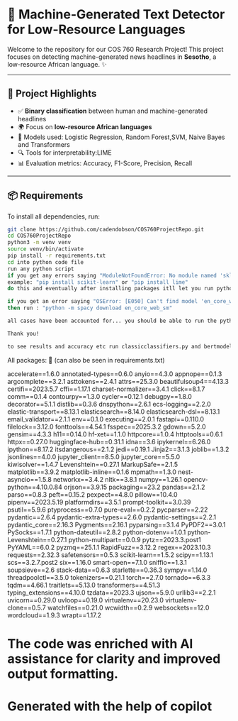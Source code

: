 # 🧠 Machine-Generated Text Detector for Low-Resource Languages

Welcome to the repository for our COS 760 Research Project! This project focuses on detecting machine-generated news headlines in **Sesotho**, a low-resource African language. ✨

---

## 🚀 Project Highlights

- ✅ **Binary classification** between human and machine-generated headlines
- 🌍 Focus on **low-resource African languages**
- 🤖 Models used: Logistic Regression, Random Forest,SVM, Naive Bayes and Transformers
- 🔍 Tools for interpretability:LIME
- 📊 Evaluation metrics: Accuracy, F1-Score, Precision, Recall

---

## 📦 Requirements

To install all dependencies, run:

```bash
git clone https://github.com/cadendobson/COS760ProjectRepo.git
cd COS760ProjectRepo
python3 -m venv venv
source venv/bin/activate
pip install -r requirements.txt
cd into python code file
run any python script
if you get any errors saying "ModuleNotFoundError: No module named 'sklearn'" or "ModuleNotFoundError: No module named 'lime'" for example... just type pip install <module>
example: "pip install scikit-learn" or "pip install lime"
do this and eventually after installing packages itll let you run python files.

if you get an error saying "OSError: [E050] Can't find model 'en_core_web_sm'. It doesn't seem to be a Python package or a valid path to a data directory."
then run : "python -m spacy download en_core_web_sm"

all cases have been accounted for... you should be able to run the python files following this guide!

Thank you!

to see results and accuracy etc run classicclassifiers.py and bertmodels.py

```
All packages: 🚀 (can also be seen in requirements.txt)

accelerate==1.6.0
annotated-types==0.6.0
anyio==4.3.0
appnope==0.1.3
argcomplete==3.2.1
asttokens==2.4.1
attrs==25.3.0
beautifulsoup4==4.13.3
certifi==2023.5.7
cffi==1.17.1
charset-normalizer==3.4.1
click==8.1.7
comm==0.1.4
contourpy==1.3.0
cycler==0.12.1
debugpy==1.8.0
decorator==5.1.1
distlib==0.3.6
dnspython==2.6.1
ecs-logging==2.2.0
elastic-transport==8.13.1
elasticsearch==8.14.0
elasticsearch-dsl==8.13.1
email_validator==2.1.1
env==0.1.0
executing==2.0.1
fastapi==0.110.0
filelock==3.12.0
fonttools==4.54.1
fsspec==2025.3.2
gdown==5.2.0
gensim==4.3.3
h11==0.14.0
hf-xet==1.1.0
httpcore==1.0.4
httptools==0.6.1
httpx==0.27.0
huggingface-hub==0.31.1
idna==3.6
ipykernel==6.26.0
ipython==8.17.2
itsdangerous==2.1.2
jedi==0.19.1
Jinja2==3.1.3
joblib==1.3.2
jsonlines==4.0.0
jupyter_client==8.5.0
jupyter_core==5.5.0
kiwisolver==1.4.7
Levenshtein==0.27.1
MarkupSafe==2.1.5
matplotlib==3.9.2
matplotlib-inline==0.1.6
mpmath==1.3.0
nest-asyncio==1.5.8
networkx==3.4.2
nltk==3.8.1
numpy==1.26.1
opencv-python==4.10.0.84
orjson==3.9.15
packaging==23.2
pandas==2.1.2
parso==0.8.3
peft==0.15.2
pexpect==4.8.0
pillow==10.4.0
pipenv==2023.5.19
platformdirs==3.5.1
prompt-toolkit==3.0.39
psutil==5.9.6
ptyprocess==0.7.0
pure-eval==0.2.2
pycparser==2.22
pydantic==2.6.4
pydantic-extra-types==2.6.0
pydantic-settings==2.2.1
pydantic_core==2.16.3
Pygments==2.16.1
pyparsing==3.1.4
PyPDF2==3.0.1
PySocks==1.7.1
python-dateutil==2.8.2
python-dotenv==1.0.1
python-Levenshtein==0.27.1
python-multipart==0.0.9
pytz==2023.3.post1
PyYAML==6.0.2
pyzmq==25.1.1
RapidFuzz==3.12.2
regex==2023.10.3
requests==2.32.3
safetensors==0.5.3
scikit-learn==1.5.2
scipy==1.13.1
scs==3.2.7.post2
six==1.16.0
smart-open==7.1.0
sniffio==1.3.1
soupsieve==2.6
stack-data==0.6.3
starlette==0.36.3
sympy==1.14.0
threadpoolctl==3.5.0
tokenizers==0.21.1
torch==2.7.0
tornado==6.3.3
tqdm==4.66.1
traitlets==5.13.0
transformers==4.51.3
typing_extensions==4.10.0
tzdata==2023.3
ujson==5.9.0
urllib3==2.2.1
uvicorn==0.29.0
uvloop==0.19.0
virtualenv==20.23.0
virtualenv-clone==0.5.7
watchfiles==0.21.0
wcwidth==0.2.9
websockets==12.0
wordcloud==1.9.3
wrapt==1.17.2

# The code was enriched with AI assistance for clarity and improved output formatting.  
# Generated with the help of copilot


